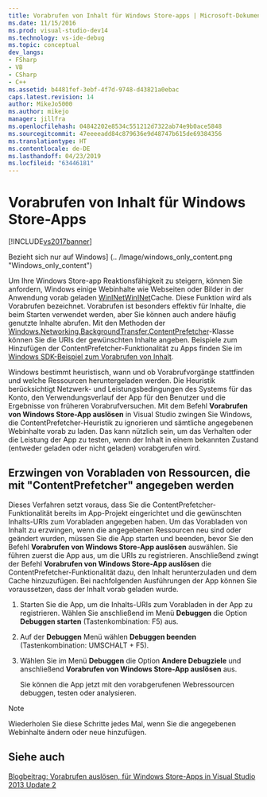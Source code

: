 ```yaml
---
title: Vorabrufen von Inhalt für Windows Store-apps | Microsoft-Dokumentation
ms.date: 11/15/2016
ms.prod: visual-studio-dev14
ms.technology: vs-ide-debug
ms.topic: conceptual
dev_langs:
- FSharp
- VB
- CSharp
- C++
ms.assetid: b4481fef-3ebf-4f7d-9748-d43821a0ebac
caps.latest.revision: 14
author: MikeJo5000
ms.author: mikejo
manager: jillfra
ms.openlocfilehash: 04842202e8534c551212d7322ab74e9b0ace5848
ms.sourcegitcommit: 47eeeeadd84c879636e9d48747b615de69384356
ms.translationtype: HT
ms.contentlocale: de-DE
ms.lasthandoff: 04/23/2019
ms.locfileid: "63446181"
---
```

# <a name="prefetch-content-for-windows-store-apps"></a>Vorabrufen von Inhalt für Windows Store-Apps
[!INCLUDE[vs2017banner](../includes/vs2017banner.md)]

Bezieht sich nur auf Windows] (.. /Image/windows_only_content.png "Windows_only_content")  
  
 Um Ihre Windows Store-app Reaktionsfähigkeit zu steigern, können Sie anfordern, Windows einige Webinhalte wie Webseiten oder Bilder in der Anwendung vorab geladen [WinINet](http://msdn.microsoft.com/0a06f2af-957a-4dff-a8cc-187370181b5c)[WinINet](http://msdn.microsoft.com/library/aa383630.aspx)Cache. Diese Funktion wird als Vorabrufen bezeichnet. Vorabrufen ist besonders effektiv für Inhalte, die beim Starten verwendet werden, aber Sie können auch andere häufig genutzte Inhalte abrufen. Mit den Methoden der [Windows.Networking.BackgroundTransfer.ContentPrefetcher](http://msdn.microsoft.com/library/windows/apps/windows.networking.backgroundtransfer.contentprefetcher.aspx)-Klasse können Sie die URIs der gewünschten Inhalte angeben. Beispiele zum Hinzufügen der ContentPrefetcher-Funktionalität zu Apps finden Sie im [Windows SDK-Beispiel zum Vorabrufen von Inhalt](http://code.msdn.microsoft.com/windowsapps/ContentPrefetcher-Sample-432c8309).  
  
 Windows bestimmt heuristisch, wann und ob Vorabrufvorgänge stattfinden und welche Ressourcen heruntergeladen werden. Die Heuristik berücksichtigt Netzwerk- und Leistungsbedingungen des Systems für das Konto, den Verwendungsverlauf der App für den Benutzer und die Ergebnisse von früheren Vorabrufversuchen. Mit dem Befehl **Vorabrufen von Windows Store-App auslösen** in Visual Studio zwingen Sie Windows, die ContentPrefetcher-Heuristik zu ignorieren und sämtliche angegebenen Webinhalte vorab zu laden. Das kann nützlich sein, um das Verhalten oder die Leistung der App zu testen, wenn der Inhalt in einem bekannten Zustand (entweder geladen oder nicht geladen) vorabgerufen wird.  
  
## <a name="to-force-preloading-of-contentprefetcher-specified-resources"></a>Erzwingen von Vorabladen von Ressourcen, die mit "ContentPrefetcher" angegeben werden  
 Dieses Verfahren setzt voraus, dass Sie die ContentPrefetcher-Funktionalität bereits im App-Projekt eingerichtet und die gewünschten Inhalts-URIs zum Vorabladen angegeben haben. Um das Vorabladen von Inhalt zu erzwingen, wenn die angegebenen Ressourcen neu sind oder geändert wurden, müssen Sie die App starten und beenden, bevor Sie den Befehl **Vorabrufen von Windows Store-App auslösen** auswählen. Sie führen zuerst die App aus, um die URIs zu registrieren. Anschließend zwingt der Befehl **Vorabrufen von Windows Store-App auslösen** die ContentPrefetcher-Funktionalität dazu, den Inhalt herunterzuladen und dem Cache hinzuzufügen. Bei nachfolgenden Ausführungen der App können Sie voraussetzen, dass der Inhalt vorab geladen wurde.  
  
1. Starten Sie die App, um die Inhalts-URIs zum Vorabladen in der App zu registrieren. Wählen Sie anschließend im Menü **Debuggen** die Option **Debuggen starten** (Tastenkombination: F5) aus.  
  
2. Auf der **Debuggen** Menü wählen **Debuggen beenden** (Tastenkombination: UMSCHALT + F5).  
  
3. Wählen Sie im Menü **Debuggen** die Option **Andere Debugziele** und anschließend **Vorabrufen von Windows Store-App auslösen** aus.  
  
   Sie können die App jetzt mit den vorabgerufenen Webressourcen debuggen, testen oder analysieren.  
  
> [!NOTE]
> Wiederholen Sie diese Schritte jedes Mal, wenn Sie die angegebenen Webinhalte ändern oder neue hinzufügen.  
  
## <a name="see-also"></a>Siehe auch  
 [Blogbeitrag: Vorabrufen auslösen, für Windows Store-Apps in Visual Studio 2013 Update 2](http://blogs.msdn.com/b/visualstudioalm/archive/2014/02/06/triggering-prefetch-for-windows-store-apps-in-visual-studio-2013-update-2.aspx)
